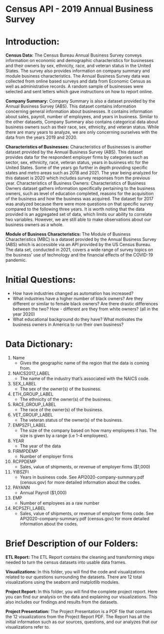 # Census API - 2019 Annual Business Survey

# Introduction:

**Census Data:**
	The Census Bureau Annual Business Survey conveys information on economic and demographic characteristics for businesses and their owners by sex, ethnicity, race, and veteran status  in the United States. The survey also provides information on company summary and module business characteristics. The Annual Business Survey data was collected from online based surveys and data from Economic Census as well as administrative records. A random sample of businesses were selected and sent letters which gave instructions on how to report online. 

**Company Summary:** 
	Company Summary is also a dataset provided by the Annual Business Survey (ABS). This dataset contains information concerning general information about businesses. It contains information about sales, payroll, number of employees, and years in business. Similar to the other datasets, Company Summary also contains categorical data about business owners such as their race, sex, ethnicity, and veteran status. While there are many years to analyze, we are only concerning ourselves with the data from the years 2019 and 2020. 

**Characteristics of Businesses:**
	Characteristics of Businesses is another dataset provided by the Annual Business Survey (ABS). This dataset provides data for the respondent employer firms by categories such as sector, sex, ethnicity, race, veteran status, years in business etc for the United States. Some of the years go further in depth providing specific states and metro areas such as 2018 and 2021. The year being analyzed for this dataset is 2020 which includes survey responses from the previous year.
Characteristics of Business Owners:
Characteristics of Business Owners dataset gathers information specifically pertaining to the business owners, such as level of education completed, reasons for the acquisition of the business and how the business was acquired. The dataset for 2017 was analyzed because there were more questions on that specific survey compared to the following three years. It is worth noting that the data provided is an aggregated set of data, which limits our ability to correlate two variables. However, we are still able to make observations about our business owners as a whole.

**Module of Business Characteristics:**
	The Module of Business Characteristics (MBC) is a dataset provided by the Annual Business Survey (ABS) which is accessible via an API provided by the US Census Bureau. The data set, conducted in 2021, covers a wide range of survey topics on the business’ use of technology and the financial effects of the COVID-19 pandemic. 

# Initial Questions:
- How have industries changed as automation has increased?
- What industries have a higher number of black owners? Are they different or similar to female black owners? Are there drastic differences between the two? How -
different are they from white owners? (all in the year 2020)
- What educational background do they have? What motivates the business owners in America to run their own business? 

# Data Dictionary:
1. Name
   - Gives the geographic name of the region that the data is coming from.
2. NAICS2017_LABEL
   - The name of the industry that’s associated with the NAICS code. 
3. SEX_LABEL
   - The sex of the owner(s) of the business.
4. ETH_GROUP_LABEL
   - The ethnicity of the owner(s) of the business.
5. RACE_GROUP_LABEL
   - The race of the owner(s) of the business.
6. VET_GROUP_LABEL
   - The veteran status of the owner(s) of the business.
7. EMPSZFI_LABEL
   - The size of the company based on how many employees it has. The size is given by a range (i.e 1-4 employees).
8. YEAR
   - The year of the data 
9. FIRMPDEMP
   - Number of employer firms 
10. RCPPDEMP
    - Sales, value of shipments, or revenue of employer firms ($1,000)
11. YIBSZFI
    - Years in business code. See API2020-company-summary.pdf (census.gov) for more detailed information about the codes. 
12. PAYANN
    - Annual Payroll ($1,000)
13. EMP
    - Number of employees as a raw number 
14. RCPSZFI_LABEL
    - Sales, value of shipments, or revenue of employer firms code. See API2020-company-summary.pdf (census.gov) for more detailed information about the codes. 

# Brief Description of our Folders:

**ETL Report:**
	The ETL Report contains the cleaning and transforming steps needed to turn the census datasets into usable data frames. 

**Visualizations:**
	In this folder, you will find the code and visualizations related to our questions surrounding the datasets. There are 12 total visualizations using the seaborn and matplotlib modules. 

**Project Report:**
	In this folder, you will find the complete project report. Here you can find our analysis on the data and explaining our visualizations. This also includes our findings and results from the datasets.

**Project Presentation:** 
	The Project Presentation is a PDF file that contains the 12 visualizations from the Project Report PDF. The Report has all the initial information such as our sources, questions, and our analyzes that our visualizations refer to. 




